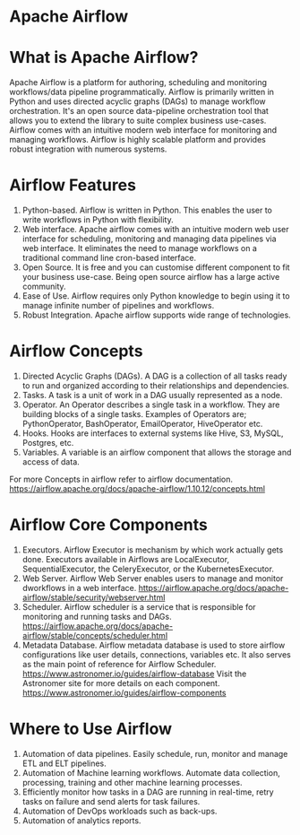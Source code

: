 # Apache Airflow

# What is Apache Airflow?
Apache Airflow is a platform for authoring, scheduling and monitoring workflows/data pipeline programmatically. Airflow is primarily written in Python and uses directed acyclic graphs (DAGs) to manage workflow orchestration. It's an open source data-pipeline orchestration tool that allows you to extend the library to suite complex business use-cases. Airflow comes with an intuitive modern web interface for monitoring and managing workflows. Airflow is highly scalable platform and provides robust integration with numerous systems. 
 

# Airflow Features
1.	Python-based. Airflow is written in Python. This enables the user to write workflows in Python with flexibility. 
2.	Web interface. Apache airflow comes with an intuitive modern web user interface for scheduling, monitoring and managing data pipelines via web interface. It eliminates the need to manage workflows on a traditional command line cron-based interface.
3.	 Open Source. It is free and you can customise different component to fit your business use-case. Being open source airflow has a large active community.
4.	Ease of Use. Airflow requires only Python knowledge to begin using it to manage infinite number of pipelines and workflows.
5.	Robust Integration. Apache airflow supports wide range of technologies.

# Airflow Concepts
1.	Directed Acyclic Graphs (DAGs). A DAG is a collection of all tasks ready to run and organized according to their relationships and dependencies.
2.	Tasks. A task is a unit of work in a DAG usually represented as a node.
3.	Operator. An Operator describes a single task in a workflow. They are building blocks of a single tasks. Examples of Operators are; PythonOperator, BashOperator, EmailOperator, HiveOperator etc.
4.	Hooks. Hooks are interfaces to external systems like Hive, S3, MySQL, Postgres, etc.
5.	Variables. A variable is an airflow component that allows the storage and access of data. 

For more Concepts in airflow refer to airflow documentation. https://airflow.apache.org/docs/apache-airflow/1.10.12/concepts.html 

# Airflow Core Components
1.	Executors. Airflow Executor is mechanism by which work actually gets done. Executors available in Airflows are LocalExecutor, SequentialExecutor, the CeleryExecutor, or the KubernetesExecutor.
2.	Web Server. Airflow Web Server enables users to manage and monitor dworkflows in a web interface. https://airflow.apache.org/docs/apache-airflow/stable/security/webserver.html 
3.	Scheduler. Airflow scheduler is a service that is responsible for monitoring and running tasks and DAGs.  https://airflow.apache.org/docs/apache-airflow/stable/concepts/scheduler.html 
4.	Metadata Database. Airflow metadata database is used to store airflow configurations like user details, connections, variables etc. It also serves as the main point of reference for Airflow Scheduler. https://www.astronomer.io/guides/airflow-database 
Visit the Astronomer site for more details on each component. https://www.astronomer.io/guides/airflow-components 

# Where to Use Airflow
1.	Automation of data pipelines. Easily schedule, run, monitor and manage ETL and ELT pipelines.
2.	Automation of Machine learning workflows. Automate data collection, processing, training and other machine learning processes.
3.	Efficiently monitor how tasks in a DAG are running in real-time, retry tasks on failure and send alerts for task failures.
4.	Automation of DevOps workloads such as back-ups.
5.	Automation of analytics reports.
